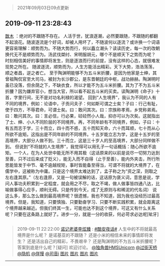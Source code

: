 > 2021年09月03日09点更新
<link rel="stylesheet" href="https://cdn.jsdelivr.net/gh/taotie6/sampleJSON@main/css/photo_show.css">


 ## 2019-09-11 23:28:43 

 [㪚木](https://www.coolapk.com/feed/13762981?shareKey=ZGM3Mzg0YTI4MTY3NjEzMTc0ZDQ~) ：绝对的不跟随不存在。
人活于世，犹浪逐潮，必然要跟随，不跟随的都翻不起浪花。随波逐流是个好词，却被人用坏了，不随波何以逐流？或许换一个词语更容易理解：顺势而为。不随大势而行，何以矗立潮头？读读历史，每一次的改朝换代无不是顺势而为。汤武伐桀纣、宋明服胡元，哪个不是顺天下之势而为呢？<!--break-->
时刻相信美好的事情即将发生，则是逐浪而行的前提，没有这样的心态，就很难发现势之所在。
随波逐流，顺势而为，人生方能活出精彩。天下大势，浩浩荡荡，顺之者昌，逆之者亡。
至于陶渊明能够不为五斗米折腰，是因为他家是士绅，其曾祖陶侃官至大司马，被封为长沙郡公，是东晋朝廷的中枢，战功赫赫。陶渊明时虽已没落，但余荫之下，不缺衣食，所以才能不为五斗米折腰。其为了不为五斗米折腰？因为嫌弃官小，想当大官，所以看不起五斗米的买卖。读陶渊明《命子》十首，字里行间，无不是对功名利禄的渴望。
回到“人生境界”，我认为不同的人有不同的境界，例如：论语中，子贡问夫子：何如斯可谓之士矣？子曰：行己有耻，使于四方，不辱君命，可谓士矣。曰：敢问其次。曰：宗族称孝焉，乡党称弟焉。曰：敢问其次。曰：言必信，行必果，硁硁然小人哉，抑亦可以为次矣。这就指出了士、绅、小人不同阶层的不同境界。再，不同年龄有不同境界，例如，子曰：十有五而志于学，三十而立，四十而不惑，五十而知天命，六十而耳顺，七十而从心所欲不逾矩。这指出是不同年龄的不同境界。十五岁能立志为学，这是十五岁的至高境界，大部分人做不到。三十而立，这是三十岁人的至高境界，大部分同样做不到。
但说到“不将就的人生境界”，我觉得可以用孔子一句话概括：随心所欲不逾矩。一个人，在为人处世中能无所不用其极（这话原来的以前是说尽一切努力达到至善，只不过后来成了贬义），能无入而不自得（止于至善），能内外夹击，所行所思能皆发于中节、毫不逾越规矩，事时皆能备至得当，可谓不将就的大境界了，在儒学中，这被称为中庸。只是这个境界太难达到了，孟子称之为“资之深，则取之左右逢其原。”（左右逢原，又是一句被误解的话，这话原为褒义词，意思是说，学问人事功夫积累到一定程度，就会用之不尽，取之不竭，做人做事皆四通八达，比喻做事得心应手，顺利无碍。只是传到今天，成了无原则与和稀泥的代名词）
说这么多，那么怎么做到最高境界呢？很遗憾，我也不知道，因为我也没经历过最高境界。但是，我知道，只要慎独、只要勤奋学习、只要不断实践积累，就会距离这个境界越来越近。但我们终其一生，可能也达不到这个境界，可这又有什么关系呢？只要在这条路上就好了。进步一分，就是一分的收获，何必苛求必达呢[呲牙] 

<div class="album">
<img class="img-item" src="" />
</div>

> 2019-09-11 22:22:00 
> [诺记老婆李炫臻](https://www.coolapk.com/feed/13761903?shareKey=MDA2NGNkZTc3Zjg5NjEzMTc0ZDQ~) : <a class="feed-link-tag" href="/t/酷安夜话?type=0">#酷安夜话#</a> 人生中的不将就最高境界是什么呢？ 是诺基亚的不跟随？ 还是小米的相信未来的事情即将发生？ 还是活出自己的精彩，不畏艰辛？ 还是陶渊明的不为五斗米折腰呢？ 答案到底是什么呢？[疑问] 欢迎讨论。 <a class="feed-link-uname" href="/u/独角兽HMSUnicorn">@独角兽HMSUnicorn</a> <a class="feed-link-uname" href="/u/过街天桥">@过街天桥</a> <a class="feed-link-uname" href="/u/隐机">@隐机</a> <a class="feed-link-uname" href="/u/佯慢">@佯慢</a> <a class="feed-link-uname" href="/u/司音i">@司音i</a> 
[图片](http://image.coolapk.com/feed/2019/0911/22/2802596_a19f1465_1713_7517@1080x1920.jpeg)
[图片](http://image.coolapk.com/feed/2019/0911/22/2802596_f7e1bdd8_1713_7519@1080x1920.jpeg)
[图片](http://image.coolapk.com/feed/2019/0911/22/2802596_3470d8e5_1713_7521@1080x1920.jpeg)
[图片](http://image.coolapk.com/feed/2019/0911/22/2802596_42f54cf3_1713_7523@1080x1920.jpeg)

 ------- 

